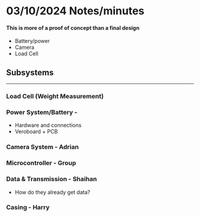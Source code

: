 # 03/10/2024 Notes/minutes
#### This is more of a proof of concept than a final design
- Battery/power
- Camera
- Load Cell
## Subsystems
---
### Load Cell (Weight Measurement)
### Power System/Battery - 
- Hardware and connections
- Veroboard + PCB
### Camera System - **Adrian**
### Microcontroller - **Group**
### Data & Transmission - **Shaihan**
- How do they already get data?
### Casing - **Harry**
